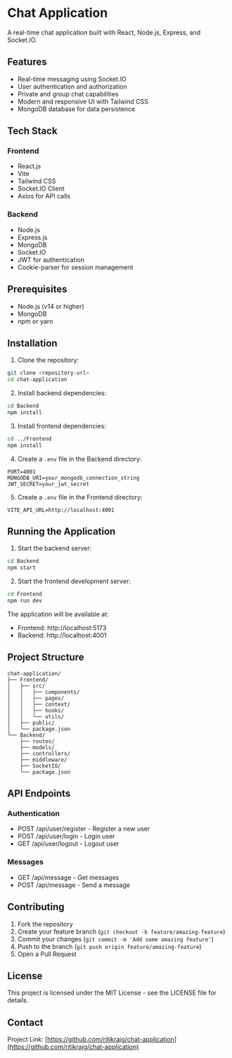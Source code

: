 # Chat Application

A real-time chat application built with React, Node.js, Express, and Socket.IO.

## Features

- Real-time messaging using Socket.IO
- User authentication and authorization
- Private and group chat capabilities
- Modern and responsive UI with Tailwind CSS
- MongoDB database for data persistence

## Tech Stack

### Frontend
- React.js
- Vite
- Tailwind CSS
- Socket.IO Client
- Axios for API calls

### Backend
- Node.js
- Express.js
- MongoDB
- Socket.IO
- JWT for authentication
- Cookie-parser for session management

## Prerequisites

- Node.js (v14 or higher)
- MongoDB
- npm or yarn

## Installation

1. Clone the repository:
```bash
git clone <repository-url>
cd chat-application
```

2. Install backend dependencies:
```bash
cd Backend
npm install
```

3. Install frontend dependencies:
```bash
cd ../Frontend
npm install
```

4. Create a `.env` file in the Backend directory:
```env
PORT=4001
MONGODB_URI=your_mongodb_connection_string
JWT_SECRET=your_jwt_secret
```

5. Create a `.env` file in the Frontend directory:
```env
VITE_API_URL=http://localhost:4001
```

## Running the Application

1. Start the backend server:
```bash
cd Backend
npm start
```

2. Start the frontend development server:
```bash
cd Frontend
npm run dev
```

The application will be available at:
- Frontend: http://localhost:5173
- Backend: http://localhost:4001

## Project Structure

```
chat-application/
├── Frontend/
│   ├── src/
│   │   ├── components/
│   │   ├── pages/
│   │   ├── context/
│   │   ├── hooks/
│   │   └── utils/
│   ├── public/
│   └── package.json
└── Backend/
    ├── routes/
    ├── models/
    ├── controllers/
    ├── middleware/
    ├── SocketIO/
    └── package.json
```

## API Endpoints

### Authentication
- POST /api/user/register - Register a new user
- POST /api/user/login - Login user
- GET /api/user/logout - Logout user

### Messages
- GET /api/message - Get messages
- POST /api/message - Send a message

## Contributing

1. Fork the repository
2. Create your feature branch (`git checkout -b feature/amazing-feature`)
3. Commit your changes (`git commit -m 'Add some amazing feature'`)
4. Push to the branch (`git push origin feature/amazing-feature`)
5. Open a Pull Request

## License

This project is licensed under the MIT License - see the LICENSE file for details.

## Contact

Project Link: [https://github.com/ritikrajg/chat-application](https://github.com/ritikrajg/chat-application)
